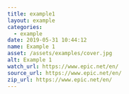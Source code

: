 ```yaml
---
title: example1
layout: example
categories:
  - example
date: 2019-05-31 10:44:12
name: Example 1
asset: /assets/examples/cover.jpg
alt: Example 1
watch_url: https://www.epic.net/en/
source_url: https://www.epic.net/en/
zip_url: https://www.epic.net/en/
---
```

